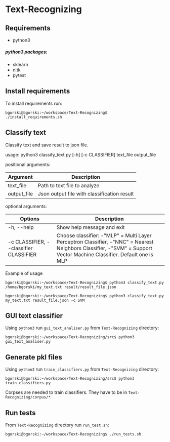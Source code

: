 # Text-Recognizing

## Requirements

- python3

##### python3 packages:
- sklearn
- nltk
- pytest


## Install requirements
To install requirements run:
```commandline
bgorski@bgorski:~/workspace/Text-Recognizing$ ./install_requirements.sh 
```


## Classify text

Classify text and save result to json file.

usage: python3 classify_text.py [-h] [-c CLASSIFIER] text_file output_file

positional arguments: 

Argument | Description 
--- | --- 
text_file | Path to text file to analyze  
output_file | Json output file with classification result  

optional arguments:  

Options | Description 
--- | ---
-h, --help | Show help message and exit
-c CLASSIFIER, --classifier CLASSIFIER | Choose classifier: -"MLP" = Multi Layer Perceptron Classifier, -"NNC" = Nearest Neighbors Classifier, -"SVM" = Support Vector Machine Classifier. Default one is MLP

             
Example of usage
```commandline
bgorski@bgorski:~/workspace/Text-Recognizing$ python3 classify_text.py /home/bgorski/my_text.txt result/result_file.json
```

```commandline
bgorski@bgorski:~/workspace/Text-Recognizing$ python3 classify_text.py my_text.txt result_file.json -c SVM
```

## GUI text classifier
Using `python3` run `gui_text_analiser.py` from `Text-Recognizing` directory:
```commandline
bgorski@bgorski:~/workspace/Text-Recognizing/src$ python3 gui_text_analiser.py
```

## Generate pkl files
Using `python3` run `train_classifiers.py` from `Text-Recognizing` directory:
```commandline
bgorski@bgorski:~/workspace/Text-Recognizing/src$ python3 train_classifiers.py
```

Corpses are needed to train classifiers. They have to be in `Text-Recognizing/corpus/*` 

## Run tests
From `Text-Recognizing` directory run `run_test.sh`:
```commandline
bgorski@bgorski:~/workspace/Text-Recognizing$ ./run_tests.sh 
```
